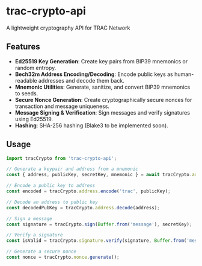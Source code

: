 # trac-crypto-api

A lightweight cryptography API for TRAC Network

## Features

- **Ed25519 Key Generation**: Create key pairs from BIP39 mnemonics or random entropy.
- **Bech32m Address Encoding/Decoding**: Encode public keys as human-readable addresses and decode them back.
- **Mnemonic Utilities**: Generate, sanitize, and convert BIP39 mnemonics to seeds.
- **Secure Nonce Generation**: Create cryptographically secure nonces for transaction and message uniqueness.
- **Message Signing & Verification**: Sign messages and verify signatures using Ed25519.
- **Hashing**: SHA-256 hashing (Blake3 to be implemented soon).

## Usage

```js
import tracCrypto from 'trac-crypto-api';

// Generate a keypair and address from a mnemonic
const { address, publicKey, secretKey, mnemonic } = await tracCrypto.address.generate('trac', null);

// Encode a public key to address
const encoded = tracCrypto.address.encode('trac', publicKey);

// Decode an address to public key
const decodedPubKey = tracCrypto.address.decode(address);

// Sign a message
const signature = tracCrypto.sign(Buffer.from('message'), secretKey);

// Verify a signature
const isValid = tracCrypto.signature.verify(signature, Buffer.from('message'), publicKey);

// Generate a secure nonce
const nonce = tracCrypto.nonce.generate();
```